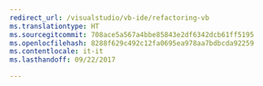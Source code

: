 ```yaml
---
redirect_url: /visualstudio/vb-ide/refactoring-vb
ms.translationtype: HT
ms.sourcegitcommit: 708ace5a567a4bbe85843e2df6342dcb61ff5195
ms.openlocfilehash: 8288f629c492c12fa0695ea978aa7bdbcda92259
ms.contentlocale: it-it
ms.lasthandoff: 09/22/2017

---
```

